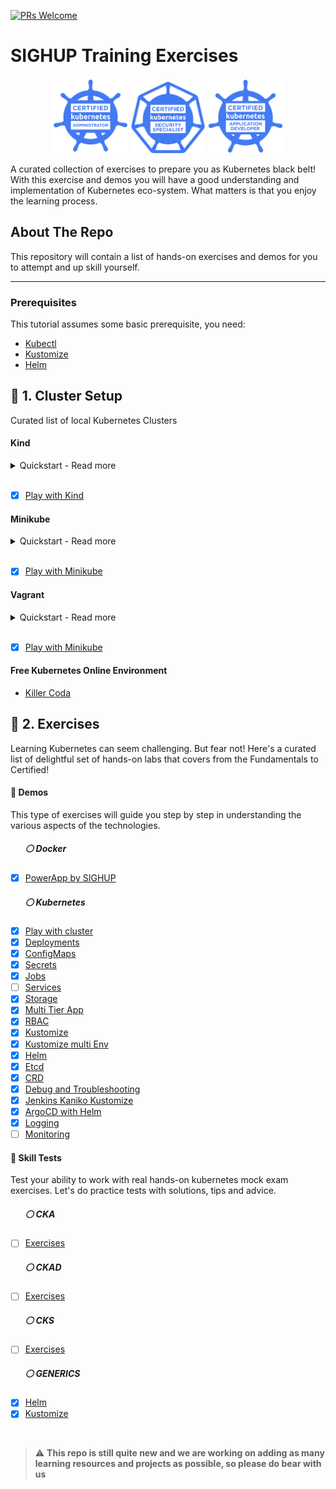 [![PRs Welcome](https://img.shields.io/badge/PRs-welcome-brightgreen.svg?style=flat-square)](http://makeapullrequest.com)

# SIGHUP Training Exercises

<p align="center">
  <img width="120" src="./logos/kubernetes-cka-color.png">
  <img width="120" src="./logos/kubernetes-security-specialist-color.png">
  <img width="120" src="./logos/kubernetes-ckad-color.png">
</p>

A curated collection of exercises to prepare you as Kubernetes black belt!
With this exercise and demos you will have a good understanding and implementation of Kubernetes eco-system. What matters is that you enjoy the learning process.

<!-- ABOUT THE REPO -->
## About The Repo

This repository will contain a list of hands-on exercises and demos for you to attempt and up skill yourself.

___

### Prerequisites

This tutorial assumes some basic prerequisite, you need:

- [Kubectl](https://kubernetes.io/docs/tasks/tools/)
- [Kustomize](https://kubectl.docs.kubernetes.io/installation/kustomize/)
- [Helm](https://helm.sh/docs/intro/install/)


## :small_blue_diamond: 1. Cluster Setup
Curated list of local Kubernetes Clusters
#### Kind

<details>
<summary>Quickstart - Read more</summary>
<br>

```bash
cd cluster-setup/kind
make kind
```

More information about the setup can be found [here](kind/).

More information about [Kind](https://kind.sigs.k8s.io/docs/user/quick-start/).

</details>
<br>

- [X] [Play with Kind](cluster-setup/kind)

#### Minikube
<details>
<summary>Quickstart - Read more</summary>
<br>

```bash
cd cluster-setup/minikube
make minikube   
```

More information about the setup can be found [here](minikube/).

More information about [Minikube](https://minikube.sigs.k8s.io/docs/start/).

</details>
<br>

- [X] [Play with Minikube](cluster-setup/minikube)

#### Vagrant
<details>
<summary>Quickstart - Read more</summary>
<br>

```bash
cd cluster-setup/vagrant
make vagrant
```

More information about the setup can be found [here](vagrant/).

More information about [Vagrant](https://learn.hashicorp.com/collections/vagrant/getting-started).

</details>
<br>

- [X] [Play with Minikube](cluster-setup/minikube)

#### Free Kubernetes Online Environment
- [Killer Coda](https://killercoda.com/playgrounds)

## :small_blue_diamond: 2. Exercises
Learning Kubernetes can seem challenging. But fear not! Here's a curated list of delightful set of hands-on labs that covers from the Fundamentals to Certified!

#### :large_orange_diamond: Demos
This type of exercises will guide you step by step in understanding the various aspects of the technologies.

##### &nbsp;&nbsp;&nbsp;&nbsp;&nbsp;&nbsp;  :white_circle: Docker
- [X] [PowerApp by SIGHUP](exercises/demos/docker)
##### &nbsp;&nbsp;&nbsp;&nbsp;&nbsp;&nbsp; :white_circle: Kubernetes
- [X] [Play with cluster](exercises/demos/kubernetes/play-with-cluster)
- [X] [Deployments](exercises/demos/kubernetes/deployments)
- [X] [ConfigMaps](exercises/demos/kubernetes/configmaps)
- [X] [Secrets](exercises/demos/kubernetes/secrets)
- [X] [Jobs](exercises/demos/kubernetes/jobs)
- [ ] [Services](exercises/demos/kubernetes/services)
- [X] [Storage](exercises/demos/kubernetes/volumes)
- [X] [Multi Tier App](exercises/demos/kubernetes/power-app)
- [X] [RBAC](exercises/demos/kubernetes/rbac)
- [X] [Kustomize](exercises/demos/kubernetes/kustomize)
- [X] [Kustomize multi Env](exercises/demos/kubernetes/kustomize-multi-env)
- [X] [Helm](exercises/demos/kubernetes/helm)
- [X] [Etcd](exercises/demos/kubernetes/etcd)
- [X] [CRD](exercises/demos/kubernetes/crd)
- [X] [Debug and Troubleshooting](exercises/demos/kubernetes/debug-troubleshooting)
- [X] [Jenkins Kaniko Kustomize](exercises/demos/kubernetes/jenkins-kaniko-kustomize)
- [X] [ArgoCD with Helm](exercises/demos/kubernetes/argocd-helm)
- [X] [Logging](exercises/demos/kubernetes/logging)
- [ ] [Monitoring](exercises/demos/kubernetes/monitoring)
#### :large_orange_diamond: Skill Tests
Test your ability to work with real hands-on kubernetes mock exam exercises. Let's do practice tests with solutions, tips and advice.

##### &nbsp;&nbsp;&nbsp;&nbsp;&nbsp;&nbsp;  :white_circle: CKA
- [ ] [Exercises](exercises/skill-tests/cka)
##### &nbsp;&nbsp;&nbsp;&nbsp;&nbsp;&nbsp; :white_circle: CKAD
- [ ] [Exercises](exercises/skill-tests/ckad)
##### &nbsp;&nbsp;&nbsp;&nbsp;&nbsp;&nbsp;  :white_circle: CKS
- [ ] [Exercises](exercises/skill-tests/cks)
##### &nbsp;&nbsp;&nbsp;&nbsp;&nbsp;&nbsp; :white_circle: GENERICS
- [X] [Helm](exercises/skill-tests/generics/helm)
- [X] [Kustomize](exercises/skill-tests/generics/kustomize)

<br>

> ⚠️ **This repo is still quite new and we are working on adding as many learning resources and projects as possible, so please do bear with us**